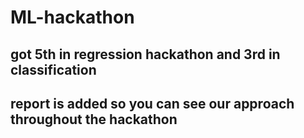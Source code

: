 # ML-hackathon
## got 5th in regression hackathon and 3rd in classification
## report is added so you can see our approach throughout the hackathon
